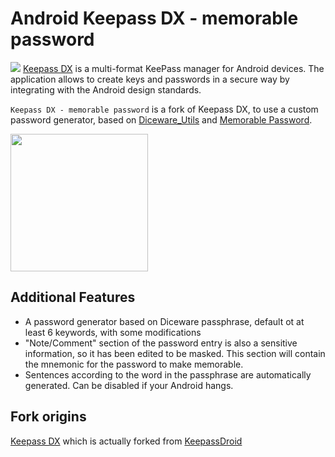# Android Keepass DX - memorable password

<img src="https://raw.githubusercontent.com/Kunzisoft/KeePassDX/master/art/icon.png"> [Keepass DX](https://github.com/Kunzisoft/KeePassDX) is a multi-format KeePass manager for Android devices. The application allows to create keys and passwords in a secure way by integrating with the Android design standards.

`Keepass DX - memorable password` is a fork of Keepass DX, to use a custom password generator, based on [Diceware_Utils](https://github.com/patarapolw/diceware_utils) and [Memorable Password](https://github.com/patarapolw/memorable-password).

<img src="https://raw.githubusercontent.com/Kunzisoft/KeePassDX/master/art/screen.jpg" width="220">

## Additional Features

- A password generator based on Diceware passphrase, default ot at least 6 keywords, with some modifications
- "Note/Comment" section of the password entry is also a sensitive information, so it has been edited to be masked. This section will contain the mnemonic for the password to make memorable.
- Sentences according to the word in the passphrase are automatically generated. Can be disabled if your Android hangs.

## Fork origins

[Keepass DX](https://github.com/Kunzisoft/KeePassDX) which is actually forked from [KeepassDroid](https://github.com/bpellin/keepassdroid)



